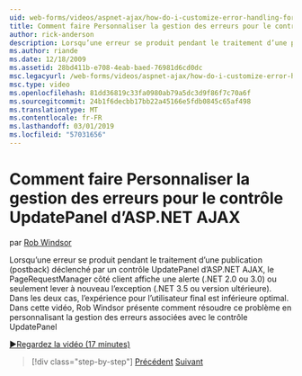 ```yaml
---
uid: web-forms/videos/aspnet-ajax/how-do-i-customize-error-handling-for-the-aspnet-ajax-updatepanel
title: Comment faire Personnaliser la gestion des erreurs pour le contrôle UpdatePanel d’ASP.NET AJAX | Microsoft Docs
author: rick-anderson
description: Lorsqu’une erreur se produit pendant le traitement d’une publication (postback) déclenché par un contrôle UpdatePanel d’ASP.NET AJAX, le PageRequestManager côté client affiche une alerte (. NE....
ms.author: riande
ms.date: 12/18/2009
ms.assetid: 28bd411b-e708-4eab-baed-76981d6cd0dc
msc.legacyurl: /web-forms/videos/aspnet-ajax/how-do-i-customize-error-handling-for-the-aspnet-ajax-updatepanel
msc.type: video
ms.openlocfilehash: 81dd36819c33fa0980ab79a5dc3d9f86f7c70a6f
ms.sourcegitcommit: 24b1f6decbb17bb22a45166e5fdb0845c65af498
ms.translationtype: MT
ms.contentlocale: fr-FR
ms.lasthandoff: 03/01/2019
ms.locfileid: "57031656"
---
```

<a name="how-do-i-customize-error-handling-for-the-aspnet-ajax-updatepanel"></a>Comment faire Personnaliser la gestion des erreurs pour le contrôle UpdatePanel d’ASP.NET AJAX
====================
par [Rob Windsor](https://twitter.com/robwindsor)

Lorsqu’une erreur se produit pendant le traitement d’une publication (postback) déclenché par un contrôle UpdatePanel d’ASP.NET AJAX, le PageRequestManager côté client affiche une alerte (.NET 2.0 ou 3.0) ou seulement lever à nouveau l’exception (.NET 3.5 ou version ultérieure). Dans les deux cas, l’expérience pour l’utilisateur final est inférieure optimal. Dans cette vidéo, Rob Windsor présente comment résoudre ce problème en personnalisant la gestion des erreurs associées avec le contrôle UpdatePanel

[&#9654;Regardez la vidéo (17 minutes)](https://channel9.msdn.com/Blogs/ASP-NET-Site-Videos/how-do-i-customize-error-handling-for-the-aspnet-ajax-updatepanel)

> [!div class="step-by-step"]
> [Précédent](set-up-your-development-environment-for-aspnet-20.md)
> [Suivant](how-do-i-use-aspnet-ajax-client-templates.md)
